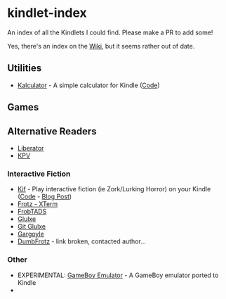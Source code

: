 # kindlet-index
An index of all the Kindlets I could find. Please make a PR to add some!

Yes, there's an index on the [Wiki](https://wiki.mobileread.com/wiki/Kindlet_Index), but it seems rather out of date.

## Utilities
- [Kalculator](https://www.mobileread.com/forums/showthread.php?t=112848) - A simple calculator for Kindle ([Code](https://www.mobileread.com/forums/attachment.php?attachmentid=80037&d=1324068371))
## Games
## Alternative Readers
- [Liberator](https://www.mobileread.com/forums/showthread.php?t=198742)
- [KPV](https://www.mobileread.com/forums/showthread.php?t=157047)
### Interactive Fiction
- [Kif](https://www.mobileread.com/forums/showthread.php?t=101876) - Play interactive fiction (ie Zork/Lurking Horror) on your Kindle ([Code](https://code.google.com/archive/p/adqmisc/downloads) - [Blog Post](https://blog.lidskialf.net/2010/11/01/kif-0-5/))
- [Frotz - XTerm](https://www.mobileread.com/forums/showthread.php?t=186007)
- [FrobTADS](https://www.mobileread.com/forums/showthread.php?t=220879)
- [Glulxe](https://www.mobileread.com/forums/showthread.php?t=220751)
- [Git Glulxe](https://www.mobileread.com/forums/showthread.php?t=223284)
- [Gargoyle](https://www.mobileread.com/forums/showthread.php?t=223455)
- [DumbFrotz](https://www.mobileread.com/forums/showthread.php?t=126768) - link broken, contacted author...
### Other
- EXPERIMENTAL: [GameBoy Emulator](https://www.mobileread.com/forums/showthread.php?t=173141) - A GameBoy emulator ported to Kindle
- 
